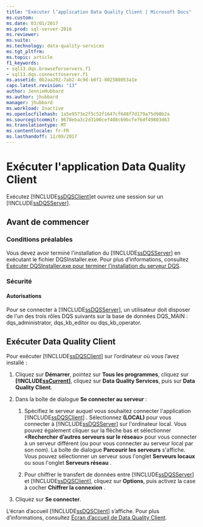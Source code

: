 ```yaml
---
title: "Exécuter l’application Data Quality Client | Microsoft Docs"
ms.custom: 
ms.date: 03/01/2017
ms.prod: sql-server-2016
ms.reviewer: 
ms.suite: 
ms.technology: data-quality-services
ms.tgt_pltfrm: 
ms.topic: article
f1_keywords:
- sql13.dqs.browseforservers.f1
- sql13.dqs.connecttoserver.f1
ms.assetid: 0b2aa202-7ab2-4c9d-b0f1-802588053a1e
caps.latest.revision: "13"
author: JennieHubbard
ms.author: jhubbard
manager: jhubbard
ms.workload: Inactive
ms.openlocfilehash: 1a5e9573e2f5c52f1647cf648f7d179a75d98b2a
ms.sourcegitcommit: 9678eba3c2d3100cef408c69bcfe76df49803d63
ms.translationtype: MT
ms.contentlocale: fr-FR
ms.lasthandoff: 11/09/2017
---
```

# <a name="run-the-data-quality-client-application"></a>Exécuter l'application Data Quality Client
  Exécutez [!INCLUDE[ssDQSClient](../includes/ssdqsclient-md.md)]et ouvrez une session sur un [!INCLUDE[ssDQSServer](../includes/ssdqsserver-md.md)].  
  
##  <a name="BeforeYouBegin"></a> Avant de commencer  
  
###  <a name="Prerequisites"></a> Conditions préalables  
 Vous devez avoir terminé l'installation du [!INCLUDE[ssDQSServer](../includes/ssdqsserver-md.md)] en exécutant le fichier DQSInstaller.exe. Pour plus d’informations, consultez [Exécuter DQSInstaller.exe pour terminer l’installation du serveur DQS](../data-quality-services/install-windows/run-dqsinstaller-exe-to-complete-data-quality-server-installation.md).  
  
###  <a name="Security"></a> Sécurité  
  
####  <a name="Permissions"></a> Autorisations  
 Pour se connecter à [!INCLUDE[ssDQSServer](../includes/ssdqsserver-md.md)], un utilisateur doit disposer de l'un des trois rôles DQS suivants sur la base de données DQS_MAIN : dqs_administrator, dqs_kb_editor ou dqs_kb_operator.  
  
##  <a name="Run"></a> Exécuter Data Quality Client  
 Pour exécuter [!INCLUDE[ssDQSClient](../includes/ssdqsclient-md.md)] sur l’ordinateur où vous l’avez installé :  
  
1.  Cliquez sur **Démarrer**, pointez sur **Tous les programmes**, cliquez sur **[!INCLUDE[ssCurrent](../includes/sscurrent-md.md)]**, cliquez sur **Data Quality Services**, puis sur **Data Quality Client**.  
  
2.  Dans la boîte de dialogue **Se connecter au serveur** :  
  
    1.  Spécifiez le serveur auquel vous souhaitez connecter l'application [!INCLUDE[ssDQSClient](../includes/ssdqsclient-md.md)] . Sélectionnez **(LOCAL)** pour vous connecter à [!INCLUDE[ssDQSServer](../includes/ssdqsserver-md.md)] sur l'ordinateur local. Vous pouvez également cliquer sur la flèche bas et sélectionner **\<Rechercher d’autres serveurs sur le réseau>** pour vous connecter à un serveur différent (ou pour vous connecter au serveur local par son nom). La boîte de dialogue **Parcourir les serveurs** s'affiche. Vous pouvez sélectionner un serveur sous l'onglet **Serveurs locaux** ou sous l'onglet **Serveurs réseau** .  
  
    2.  Pour chiffrer le transfert de données entre [!INCLUDE[ssDQSServer](../includes/ssdqsserver-md.md)] et [!INCLUDE[ssDQSClient](../includes/ssdqsclient-md.md)], cliquez sur **Options**, puis activez la case à cocher **Chiffrer la connexion** .  
  
3.  Cliquez sur **Se connecter**.  
  
 L’écran d’accueil [!INCLUDE[ssDQSClient](../includes/ssdqsclient-md.md)] s’affiche. Pour plus d’informations, consultez [Écran d’accueil de Data Quality Client](../data-quality-services/data-quality-client-home-screen.md).  
  
  
